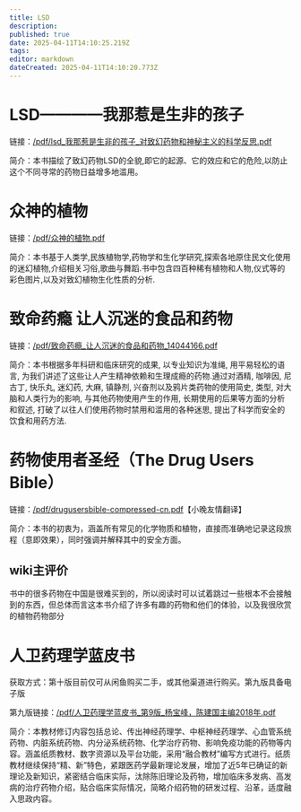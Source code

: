 ```yaml
---
title: LSD
description: 
published: true
date: 2025-04-11T14:10:25.219Z
tags: 
editor: markdown
dateCreated: 2025-04-11T14:10:20.773Z
---
```


# LSD————我那惹是生非的孩子

链接：[/pdf/lsd\_我那惹是生非的孩子\_对致幻药物和神秘主义的科学反思.pdf](/pdf/lsd_我那惹是生非的孩子_对致幻药物和神秘主义的科学反思.pdf)

简介：本书描绘了致幻药物LSD的全貌,即它的起源、它的效应和它的危险,以防止这个不同寻常的药物日益增多地滥用。

# 众神的植物

链接：[/pdf/众神的植物.pdf](/pdf/众神的植物.pdf)

简介：本书基于人类学,民族植物学,药物学和生化学研究,探索各地原住民文化使用的迷幻植物,介绍相关习俗,歌曲与舞蹈.书中包含四百种稀有植物和人物,仪式等的彩色图片,以及对致幻植物生化性质的分析.

# 致命药瘾 让人沉迷的食品和药物

链接：[/pdf/致命药瘾\_让人沉迷的食品和药物\_14044166.pdf](/pdf/致命药瘾_让人沉迷的食品和药物_14044166.pdf)

简介：本书根据多年科研和临床研究的成果, 以专业知识为准绳, 用平易轻松的语言, 为我们讲述了这些让人产生精神依赖和生理成瘾的药物.通过对酒精, 咖啡因, 尼古丁, 快乐丸, 迷幻药, 大麻, 镇静剂, 兴奋剂以及鸦片类药物的使用简史, 类型, 对大脑和人类行为的影响, 与其他药物使用产生的作用, 长期使用的后果等方面的分析和叙述, 打破了以往人们使用药物时禁用和滥用的各种迷思, 提出了科学而安全的饮食和用药方法.

# 药物使用者圣经（The Drug Users Bible）

链接：[/pdf/drugusersbible-compressed-cn.pdf](/pdf/drugusersbible-compressed-cn.pdf)【小晚友情翻译】

简介：本书的初衷为，涵盖所有常见的化学物质和植物，直接而准确地记录这段旅程（意即效果），同时强调并解释其中的安全方面。 

## wiki主评价

书中的很多药物在中国是很难买到的，所以阅读时可以试着跳过一些根本不会接触到的东西，但总体而言这本书介绍了许多有趣的药物和他们的体验，以及我很欣赏的植物药物部分

# 人卫药理学蓝皮书

获取方式：第十版目前仅可从闲鱼购买二手，或其他渠道进行购买。第九版具备电子版

第九版链接：[/pdf/人卫药理学蓝皮书\_第9版\_杨宝峰，陈建国主编2018年.pdf](/pdf/人卫药理学蓝皮书_第9版_杨宝峰，陈建国主编2018年.pdf)

简介：本教材修订内容包括总论、传出神经药理学、中枢神经药理学、心血管系统药物、内脏系统药物、内分泌系统药物、化学治疗药物、影响免疫功能的药物等内容。涵盖纸质教材、数字资源以及平台功能，采用“融合教材”编写方式进行。纸质教材继续保持“精、新”特色，紧跟医药学最新理论发展，增加了近5年已确证的新理论及新知识，紧密结合临床实际，汰除陈旧理论及药物，增加临床多发病、高发病的治疗药物介绍，贴合临床实际情况，简略介绍药物的研发过程、沿革，适度融入思政内容。
